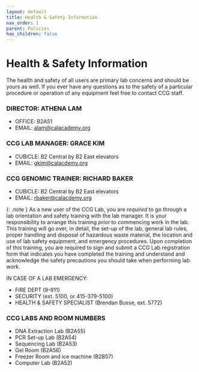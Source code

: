 ```yaml
---
layout: default
title: Health & Safety Information
nav_order: 1
parent: Policies
has_children: false
---
```

# Health & Safety Information

The health and safety of all users are primary lab concerns and should be yours as well. If you ever have any questions as to the safety of a particular procedure or operation of any equipment feel free to contact CCG staff. 

### DIRECTOR: ATHENA LAM

- OFFICE: B2A51
- EMAIL: alam@calacademy.org

### CCG LAB MANAGER: GRACE KIM

- CUBICLE: B2 Central by B2 East elevators
- EMAIL: gkim@calacdemy.org

### CCG GENOMIC TRAINER: RICHARD BAKER

- CUBICLE: B2 Central by B2 East elevators
- EMAIL: rbaker@calacdemy.org

{: .note }
As a new user of the CCG Lab, you are _required_ to go through a lab orientation and safety training with the lab manager. It is your responsibility to arrange this training _prior_ to commencing work in the lab. This training will go over, in detail, the set-up of the lab, general lab rules, proper handling and disposal of hazardous waste material, the location and use of lab safety equipment, and emergency procedures. Upon completion of this training, you are required to sign and submit a CCG Lab registration form that indicates you have completed the training and understand and acknowledge the safety precautions you should take when performing lab work.

IN CASE OF A LAB EMERGENCY:

- FIRE DEPT (9-911)
- SECURITY (ext. 5100, or 415-379-5100)
- HEALTH & SAFETY SPECIALIST (Brendan Busse, ext. 5772)

### CCG LABS AND ROOM NUMBERS

- DNA Extraction Lab (B2A55)
- PCR Set-up Lab (B2A54)
- Sequencing Lab (B2A53)
- Gel Room (B2A56)
- Freezer Room and ice machine	(B2B57)
- Computer Lab (B2A52)
